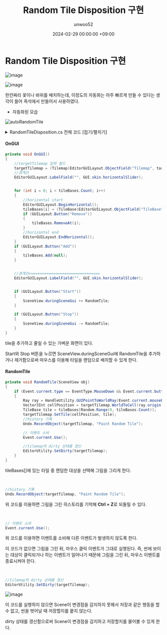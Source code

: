 ﻿---
title: Random Tile Disposition 구현
author: unwoo52
date: 2024-02-29 00:00:00 +09:00
categories: [Project, PrivateProject, Project2D3D, CodeDetail]
tags: [Unity, ScriptableObject, Project2D3D, Palette, Grid, Automatize]
---

# Random Tile Disposition 구현

![image](https://github.com/unwoo52/unwoo52.github.io/assets/73688472/eb6a2b98-5526-446c-a588-95c7a409f158)

![image](https://github.com/unwoo52/unwoo52.github.io/assets/73688472/89a07aba-3b09-41a7-8d31-548e97e4d45e)

한칸짜리 꽃이나 바위를 배치하는데, 이정도의 자동화는 아주 빠르게 만들 수 있다는 생각이 들어 즉석에서 만들어서 사용하였다.

* 자동화된 모습

![autoRandomTile](https://github.com/unwoo52/unwoo52.github.io/assets/73688472/5ccce8c1-04a9-4067-8970-430e8187dbe5)

<details>
<summary> RandomTileDisposition.cs 전체 코드 [접기/펼치기]</summary>
<div markdown="1">

```csharp
public class RandomTileDisposition : EditorWindow
{
    private List<TileBase> tileBases = new();
    private Tilemap targetTilemap;

    //윈도우 열기
    [MenuItem("Window/AutoTileDisposition/Random Tile Disposition")]
    public static void ShowWindow()
    {
        GetWindow<RandomTileDisposition>("Random Tile Disposition");
    }

    private void OnGUI()
    {
        //targetTilemap 입력 필드
        targetTilemap = (Tilemap)EditorGUILayout.ObjectField("Tilemap", targetTilemap, typeof(Tilemap), true);
        //경계선
        EditorGUILayout.LabelField("", GUI.skin.horizontalSlider);


        for (int i = 0; i < tileBases.Count; i++)
        {
            //horizontal start
            EditorGUILayout.BeginHorizontal();
            tileBases[i] = (TileBase)EditorGUILayout.ObjectField("TileBase", tileBases[i], typeof(TileBase), true);
            if (GUILayout.Button("Remove"))
            {
                tileBases.RemoveAt(i);
            }
            //horizontal end
            EditorGUILayout.EndHorizontal();
        }
        if (GUILayout.Button("Add"))
        {
            tileBases.Add(null);
        }


        //경계선================================
        EditorGUILayout.LabelField("", GUI.skin.horizontalSlider);


        if (GUILayout.Button("Start"))
        {
            SceneView.duringSceneGui += RandomTile;
        }

        if (GUILayout.Button("Stop"))
        {
            SceneView.duringSceneGui -= RandomTile;
        }
    }

    private void RandomTile(SceneView obj)
    {
        if (Event.current.type == EventType.MouseDown && Event.current.button == 0)
        {
            Ray ray = HandleUtility.GUIPointToWorldRay(Event.current.mousePosition);
            Vector3Int cellPosition = targetTilemap.WorldToCell(ray.origin);
            TileBase tile = tileBases[Random.Range(0, tileBases.Count)];
            targetTilemap.SetTile(cellPosition, tile);
            //history 기록
            Undo.RecordObject(targetTilemap, "Paint Random Tile");

            // 이벤트 소비
            Event.current.Use();

            //tilemap의 dirty 상태를 갱신
            EditorUtility.SetDirty(targetTilemap);
        }
    }
}
```

</div>
</details>

#### OnGUI

```csharp
private void OnGUI()
{
    //targetTilemap 입력 필드
    targetTilemap = (Tilemap)EditorGUILayout.ObjectField("Tilemap", targetTilemap, typeof(Tilemap), true);
    //경계선
    EditorGUILayout.LabelField("", GUI.skin.horizontalSlider);


    for (int i = 0; i < tileBases.Count; i++)
    {
        //horizontal start
        EditorGUILayout.BeginHorizontal();
        tileBases[i] = (TileBase)EditorGUILayout.ObjectField("TileBase", tileBases[i], typeof(TileBase), true);
        if (GUILayout.Button("Remove"))
        {
            tileBases.RemoveAt(i);
        }
        //horizontal end
        EditorGUILayout.EndHorizontal();
    }
    if (GUILayout.Button("Add"))
    {
        tileBases.Add(null);
    }


    //경계선================================
    EditorGUILayout.LabelField("", GUI.skin.horizontalSlider);


    if (GUILayout.Button("Start"))
    {
        SceneView.duringSceneGui += RandomTile;
    }

    if (GUILayout.Button("Stop"))
    {
        SceneView.duringSceneGui -= RandomTile;
    }
}
```

tile을 추가하고 줄일 수 있는 가벼운 화면이 있다.

Start와 Stop 버튼을 누르면 SceneView.duringSceneGui에 RandomTile을 추가하거나 제거함으로써 마우스를 이용해 타일을 랜덤으로 배치할 수 있게 한다.

#### RandomTile

```csharp
private void RandomTile(SceneView obj)
{
    if (Event.current.type == EventType.MouseDown && Event.current.button == 0)
    {
        Ray ray = HandleUtility.GUIPointToWorldRay(Event.current.mousePosition);
        Vector3Int cellPosition = targetTilemap.WorldToCell(ray.origin);
        TileBase tile = tileBases[Random.Range(0, tileBases.Count)];
        targetTilemap.SetTile(cellPosition, tile);
        //history 기록
        Undo.RecordObject(targetTilemap, "Paint Random Tile");

        // 이벤트 소비
        Event.current.Use();

        //tilemap의 dirty 상태를 갱신
        EditorUtility.SetDirty(targetTilemap);
    }
}
```

tileBases[]에 있는 타일 중 랜덤한 대상을 선택해 그림을 그리게 한다.

<br>

```csharp
//history 기록
Undo.RecordObject(targetTilemap, "Paint Random Tile");
```

위 코드를 이용하면 그림을 그린 히스토리를 기억해 **Ctrl + Z**로 되돌릴 수 있다.

<br>

```csharp
// 이벤트 소비
Event.current.Use();
```

위 코드를 이용하면 이벤트를 소비해 다른 이벤트가 발생하지 않도록 한다.

이 코드가 없으면 그림을 그린 뒤, 마우스 클릭 이벤트가 그대로 실행된다.
즉, 씬에 보이는 대상이 클릭되거나 하는 이벤트가 일어나기 때문에 그림을 그린 뒤, 마우스 이벤트를 종료시켜야 한다.

<br>

```csharp
//tilemap의 dirty 상태를 갱신
EditorUtility.SetDirty(targetTilemap);
```

![image](https://github.com/unwoo52/unwoo52.github.io/assets/73688472/2f501c9c-e093-4610-ba2c-f314b4a4f7f3)

이 코드를 실행하지 않으면 Scene이 변경점을 감지하지 못해서 저장과 같은 행동을 할 수 없고, 씬을 벗어날 때 저장할지를 뭍지 않는다.

dirty 상태를 갱신함으로써 Scene이 변경점을 감지하고 저장할지를 물어볼 수 있게 한다.
